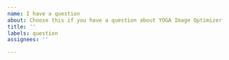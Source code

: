 ```yaml
---
name: I have a question
about: Choose this if you have a question about YOGA Image Optimizer
title: ''
labels: question
assignees: ''

---
```


<!-- Ask your question here :) -->

